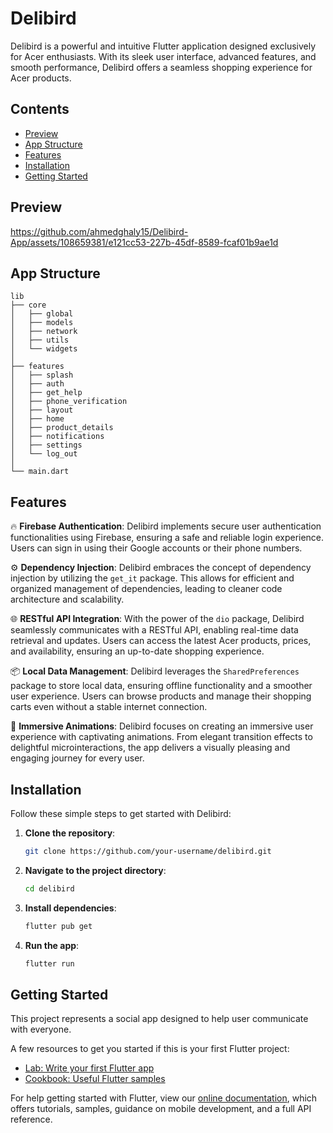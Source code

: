 # Delibird

Delibird is a powerful and intuitive Flutter application designed exclusively for Acer enthusiasts. With its sleek user interface, advanced features, and smooth performance, Delibird offers a seamless shopping experience for Acer products.

## Contents

- [Preview](#preview)
- [App Structure](#app-structure)
- [Features](#features)
- [Installation](#installation)
- [Getting Started](#getting-started)

## Preview

https://github.com/ahmedghaly15/Delibird-App/assets/108659381/e121cc53-227b-45df-8589-fcaf01b9ae1d

## App Structure

```
lib
├── core
│   ├── global
│   ├── models
│   ├── network
│   ├── utils
│   └── widgets
│
├── features
│   ├── splash
│   ├── auth
│   ├── get_help
│   ├── phone_verification
│   ├── layout
│   ├── home
│   ├── product_details
│   ├── notifications
│   ├── settings
│   └── log_out
│
└── main.dart

```

## Features

🔥 **Firebase Authentication**: Delibird implements secure user authentication functionalities using Firebase, ensuring a safe and reliable login experience. Users can sign in using their Google accounts or their phone numbers.

⚙️ **Dependency Injection**: Delibird embraces the concept of dependency injection by utilizing the `get_it` package. This allows for efficient and organized management of dependencies, leading to cleaner code architecture and scalability.

🌐 **RESTful API Integration**: With the power of the `dio` package, Delibird seamlessly communicates with a RESTful API, enabling real-time data retrieval and updates. Users can access the latest Acer products, prices, and availability, ensuring an up-to-date shopping experience.

📦 **Local Data Management**: Delibird leverages the `SharedPreferences` package to store local data, ensuring offline functionality and a smoother user experience. Users can browse products and manage their shopping carts even without a stable internet connection.

🎨 **Immersive Animations**: Delibird focuses on creating an immersive user experience with captivating animations. From elegant transition effects to delightful microinteractions, the app delivers a visually pleasing and engaging journey for every user.

## Installation

Follow these simple steps to get started with Delibird:

1. **Clone the repository**:

   ```bash
   git clone https://github.com/your-username/delibird.git
   ```

2. **Navigate to the project directory**:

   ```bash
   cd delibird
   ```

3. **Install dependencies**:

   ```bash
   flutter pub get
   ```

4. **Run the app**:

   ```bash
   flutter run
   ```

## Getting Started

This project represents a social app designed to help user communicate with everyone.

A few resources to get you started if this is your first Flutter project:

- [Lab: Write your first Flutter app](https://flutter.dev/docs/get-started/codelab)
- [Cookbook: Useful Flutter samples](https://flutter.dev/docs/cookbook)

For help getting started with Flutter, view our
[online documentation](https://flutter.dev/docs), which offers tutorials,
samples, guidance on mobile development, and a full API reference.
